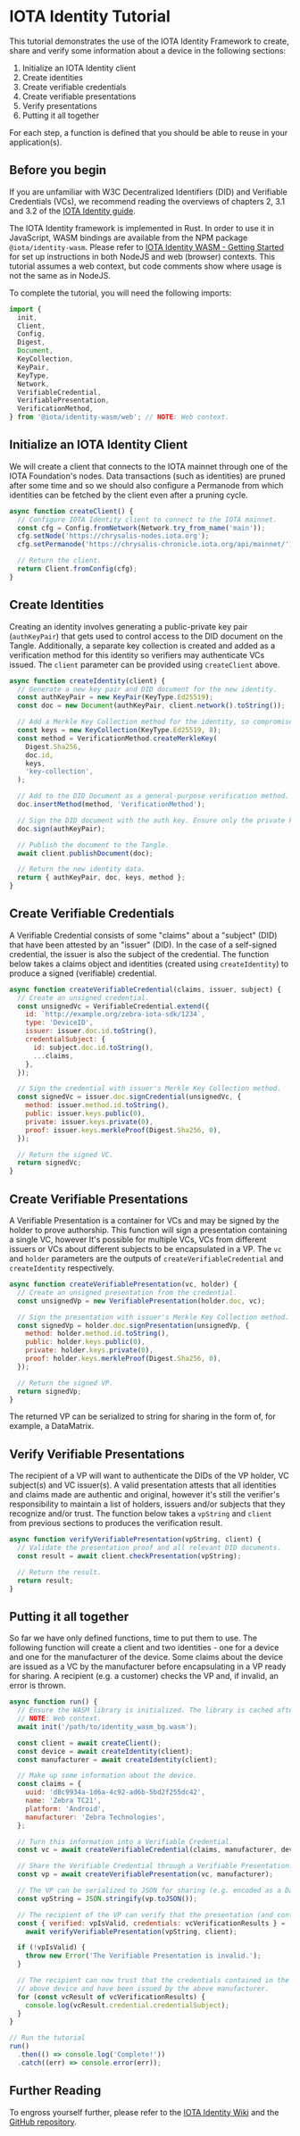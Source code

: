 # IOTA Identity Tutorial

This tutorial demonstrates the use of the IOTA Identity Framework to create, share and verify some information about a device in the following sections:

1. Initialize an IOTA Identity client
2. Create identities
3. Create verifiable credentials
4. Create verifiable presentations
5. Verify presentations
6. Putting it all together

For each step, a function is defined that you should be able to reuse in your application(s).

## Before you begin

If you are unfamiliar with W3C Decentralized Identifiers (DID) and Verifiable Credentials (VCs), we recommend reading the overviews of chapters 2, 3.1 and 3.2 of the [IOTA Identity guide](https://wiki.iota.org/identity.rs/introduction).

The IOTA Identity framework is implemented in Rust. In order to use it in JavaScript, WASM bindings are available from the NPM package `@iota/identity-wasm`. Please refer to [IOTA Identity WASM - Getting Started](https://wiki.iota.org/identity.rs/libraries/wasm/getting_started) for set up instructions in both NodeJS and web (browser) contexts. This tutorial assumes a web context, but code comments show where usage is not the same as in NodeJS.

To complete the tutorial, you will need the following imports:

```js
import {
  init,
  Client,
  Config,
  Digest,
  Document,
  KeyCollection,
  KeyPair,
  KeyType,
  Network,
  VerifiableCredential,
  VerifiablePresentation,
  VerificationMethod,
} from '@iota/identity-wasm/web'; // NOTE: Web context.
```

## Initialize an IOTA Identity Client

We will create a client that connects to the IOTA mainnet through one of the IOTA Foundation's nodes. Data transactions (such as identities) are pruned after some time and so we should also configure a Permanode from which identities can be fetched by the client even after a pruning cycle.

```js
async function createClient() {
  // Configure IOTA Identity client to connect to the IOTA mainnet.
  const cfg = Config.fromNetwork(Network.try_from_name('main'));
  cfg.setNode('https://chrysalis-nodes.iota.org');
  cfg.setPermanode('https://chrysalis-chronicle.iota.org/api/mainnet/');

  // Return the client.
  return Client.fromConfig(cfg);
}
```

## Create Identities

Creating an identity involves generating a public-private key pair (`authKeyPair`) that gets used to control access to the DID document on the Tangle. Additionally, a separate key collection is created and added as a verification method for this identity so verifiers may authenticate VCs issued. The `client` parameter can be provided using `createClient` above.

```js
async function createIdentity(client) {
  // Generate a new key pair and DID document for the new identity.
  const authKeyPair = new KeyPair(KeyType.Ed25519);
  const doc = new Document(authKeyPair, client.network().toString());

  // Add a Merkle Key Collection method for the identity, so compromised keys can be revoked.
  const keys = new KeyCollection(KeyType.Ed25519, 8);
  const method = VerificationMethod.createMerkleKey(
    Digest.Sha256,
    doc.id,
    keys,
    'key-collection',
  );

  // Add to the DID Document as a general-purpose verification method.
  doc.insertMethod(method, 'VerificationMethod');

  // Sign the DID document with the auth key. Ensure only the private key holder can manipulate this document.
  doc.sign(authKeyPair);

  // Publish the document to the Tangle.
  await client.publishDocument(doc);

  // Return the new identity data.
  return { authKeyPair, doc, keys, method };
}
```

## Create Verifiable Credentials

A Verifiable Credential consists of some "claims" about a "subject" (DID) that have been attested by an "issuer" (DID). In the case of a self-signed credential, the issuer is also the subject of the credential. The function below takes a claims object and identities (created using `createIdentity`) to produce a signed (verifiable) credential.

```js
async function createVerifiableCredential(claims, issuer, subject) {
  // Create an unsigned credential.
  const unsignedVc = VerifiableCredential.extend({
    id: `http://example.org/zebra-iota-sdk/1234`,
    type: 'DeviceID',
    issuer: issuer.doc.id.toString(),
    credentialSubject: {
      id: subject.doc.id.toString(),
      ...claims,
    },
  });

  // Sign the credential with issuer's Merkle Key Collection method.
  const signedVc = issuer.doc.signCredential(unsignedVc, {
    method: issuer.method.id.toString(),
    public: issuer.keys.public(0),
    private: issuer.keys.private(0),
    proof: issuer.keys.merkleProof(Digest.Sha256, 0),
  });

  // Return the signed VC.
  return signedVc;
}
```

## Create Verifiable Presentations

A Verifiable Presentation is a container for VCs and may be signed by the holder to prove authorship. This function will sign a presentation containing a single VC, however It's possible for multiple VCs, VCs from different issuers or VCs about different subjects to be encapsulated in a VP. The `vc` and `holder` parameters are the outputs of `createVerifiableCredential` and `createIdentity` respectively.

```js
async function createVerifiablePresentation(vc, holder) {
  // Create an unsigned presentation from the credential.
  const unsignedVp = new VerifiablePresentation(holder.doc, vc);

  // Sign the presentation with issuer's Merkle Key Collection method.
  const signedVp = holder.doc.signPresentation(unsignedVp, {
    method: holder.method.id.toString(),
    public: holder.keys.public(0),
    private: holder.keys.private(0),
    proof: holder.keys.merkleProof(Digest.Sha256, 0),
  });

  // Return the signed VP.
  return signedVp;
}
```

The returned VP can be serialized to string for sharing in the form of, for example, a DataMatrix.

## Verify Verifiable Presentations

The recipient of a VP will want to authenticate the DIDs of the VP holder, VC subject(s) and VC issuer(s). A valid presentation attests that all identities and claims made are authentic and original, however it's still the verifier's responsibility to maintain a list of holders, issuers and/or subjects that they recognize and/or trust. The function below takes a `vpString` and `client` from previous sections to produces the verification result.

```js
async function verifyVerifiablePresentation(vpString, client) {
  // Validate the presentation proof and all relevant DID documents.
  const result = await client.checkPresentation(vpString);

  // Return the result.
  return result;
}
```

## Putting it all together

So far we have only defined functions, time to put them to use. The following function will create a client and two identities - one for a device and one for the manufacturer of the device. Some claims about the device are issued as a VC by the manufacturer before encapsulating in a VP ready for sharing. A recipient (e.g. a customer) checks the VP and, if invalid, an error is thrown.

```js
async function run() {
  // Ensure the WASM library is initialized. The library is cached after first initialization.
  // NOTE: Web context.
  await init('/path/to/identity_wasm_bg.wasm');

  const client = await createClient();
  const device = await createIdentity(client);
  const manufacturer = await createIdentity(client);

  // Make up some information about the device.
  const claims = {
    uuid: 'd8c9934a-1d6a-4c92-ad6b-5bd2f255dc42',
    name: 'Zebra TC21',
    platform: 'Android',
    manufacturer: 'Zebra Technologies',
  };

  // Turn this information into a Verifiable Credential.
  const vc = await createVerifiableCredential(claims, manufacturer, device);

  // Share the Verifiable Credential through a Verifiable Presentation.
  const vp = await createVerifiablePresentation(vc, manufacturer);

  // The VP can be serialized to JSON for sharing (e.g. encoded as a DataMatrix).
  const vpString = JSON.stringify(vp.toJSON());

  // The recipient of the VP can verify that the presentation (and contained credentials) are valid.
  const { verified: vpIsValid, credentials: vcVerificationResults } =
    await verifyVerifiablePresentation(vpString, client);

  if (!vpIsValid) {
    throw new Error('The Verifiable Presentation is invalid.');
  }

  // The recipient can now trust that the credentials contained in the VP are about the
  // above device and have been issued by the above manufacturer.
  for (const vcResult of vcVerificationResults) {
    console.log(vcResult.credential.credentialSubject);
  }
}

// Run the tutorial
run()
  .then(() => console.log('Complete!'))
  .catch((err) => console.error(err));
```

## Further Reading

To engross yourself further, please refer to the [IOTA Identity Wiki](https://wiki.iota.org/identity.rs/introduction) and the [GitHub repository](https://github.com/iotaledger/identity.rs).
